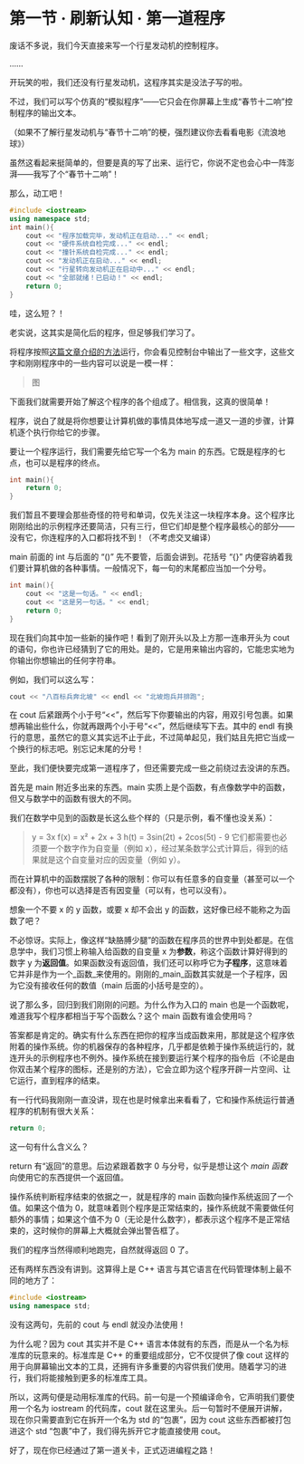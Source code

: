 # 第一节 · 刷新认知 · 第一道程序

废话不多说，我们今天直接来写一个行星发动机的控制程序。

……

开玩笑的啦，我们还没有行星发动机，这程序其实是没法子写的啦。

不过，我们可以写个仿真的“模拟程序”——它只会在你屏幕上生成“春节十二响”控制程序的输出文本。

（如果不了解行星发动机与“春节十二响”的梗，强烈建议你去看看电影《流浪地球》）

虽然这看起来挺简单的，但要是真的写了出来、运行它，你说不定也会心中一阵澎湃——我写了个“春节十二响”！

那么，动工吧！

```cpp
#include <iostream>
using namespace std;
int main(){
    cout << "程序加载完毕，发动机正在启动..." << endl;
    cout << "硬件系统自检完成..." << endl;
    cout << "撞针系统自检完成..." << endl;
    cout << "发动机正在启动..." << endl;
    cout << "行星转向发动机正在启动中..." << endl;
    cout << "全部就绪！已启动！" << endl;
    return 0;
}
```

哇，这么短？！

老实说，这其实是简化后的程序，但足够我们学习了。

将程序按照[这篇文章介绍的方法](https://github.com/langyo/this-is-the-c-s-world/tree/ab569e0f9b3139aeea5fe9954b5744f6c57af78a/di-yi-dan-di-yi-zhang-xin-de-zheng-cheng/README.md)运行，你会看见控制台中输出了一些文字，这些文字和刚刚程序中的一些内容可以说是一模一样：

> 图

下面我们就需要开始了解这个程序的各个组成了。相信我，这真的很简单！

程序，说白了就是将你想要让计算机做的事情具体地写成一道又一道的步骤，计算机逐个执行你给它的步骤。

要让一个程序运行，我们需要先给它写一个名为 main 的东西。它既是程序的七点，也可以是程序的终点。

```cpp
int main(){
    return 0;
}
```

我们暂且不要理会那些奇怪的符号和单词，仅先关注这一块程序本身。这个程序比刚刚给出的示例程序还要简洁，只有三行，但它们却是整个程序最核心的部分——没有它，你连程序的入口都将找不到！（不考虑交叉编译）

main 前面的 int 与后面的 “\(\)” 先不要管，后面会讲到。花括号 “{}” 内便容纳着我们要计算机做的各种事情。一般情况下，每一句的末尾都应当加一个分号。

```cpp
int main(){
    cout << "这是一句话。" << endl;
    cout << "这是另一句话。" << endl;
    return 0;
}
```

现在我们向其中加一些新的操作吧！看到了刚开头以及上方那一连串开头为 cout 的语句，你也许已经猜到了它的用处。是的，它是用来输出内容的，它能忠实地为你输出你想输出的任何字符串。

例如，我们可以这么写：

```cpp
cout << "八百标兵奔北坡" << endl << "北坡炮兵并排跑";
```

在 cout 后紧跟两个小于号“&lt;&lt;”，然后写下你要输出的内容，用双引号包裹。如果想再输出些什么，你就再跟两个小于号“&lt;&lt;”，然后继续写下去。其中的 endl 有换行的意思，虽然它的意义其实远不止于此，不过简单起见，我们姑且先把它当成一个换行的标志吧。别忘记末尾的分号！

至此，我们便快要完成第一道程序了，但还需要完成一些之前绕过去没讲的东西。

首先是 main 附近多出来的东西。main 实质上是个函数，有点像数学中的函数，但又与数学中的函数有很大的不同。

我们在数学中见到的函数是长这么些个样的（只是示例，看不懂也没关系）：

> y = 3x f\(x\) = x² + 2x + 3 h\(t\) = 3sin\(2t\) + 2cos\(5t\) - 9 它们都需要也必须要一个数字作为自变量（例如 x），经过某条数学公式计算后，得到的结果就是这个自变量对应的因变量（例如 y）。

而在计算机中的函数摆脱了各种的限制：你可以有任意多的自变量（甚至可以一个都没有），你也可以选择是否有因变量（可以有，也可以没有）。

想象一个不要 x 的 y 函数，或要 x 却不会出 y 的函数，这好像已经不能称之为函数了吧？

不必惊讶。实际上，像这样“缺胳膊少腿”的函数在程序员的世界中到处都是。在信息学中，我们习惯上称输入给函数的自变量 x 为**参数**，称这个函数计算好得到的数字 y 为**返回值**。如果函数没有返回值，我们还可以称呼它为**子程序**，这意味着它并非是作为一个_函数_来使用的。刚刚的_main_函数其实就是一个子程序，因为它没有接收任何的数值（main 后面的小括号是空的）。

说了那么多，回归到我们刚刚的问题。为什么作为入口的 main 也是一个函数呢，难道我写个程序都相当于写个函数么？这个 main 函数有谁会使用吗？

答案都是肯定的。确实有什么东西在把你的程序当成函数来用，那就是这个程序依附着的操作系统。你的机器保存的各种程序，几乎都是依赖于操作系统运行的，就连开头的示例程序也不例外。操作系统在接到要运行某个程序的指令后（不论是由你双击某个程序的图标，还是别的方法），它会立即为这个程序开辟一片空间、让它运行，直到程序的结束。

有一行代码我刚刚一直没讲，现在也是时候拿出来看看了，它和操作系统运行普通程序的机制有很大关系：

```cpp
return 0;
```

这一句有什么含义么？

return 有“返回”的意思。后边紧跟着数字 0 与分号，似乎是想让这个 _main 函数_ 向使用它的东西提供一个返回值。

操作系统判断程序结束的依据之一，就是程序的 main 函数向操作系统返回了一个值。如果这个值为 0，就意味着则个程序是正常结束的，操作系统就不需要做任何额外的事情；如果这个值不为 0（无论是什么数字），都表示这个程序不是正常结束的，这时候你的屏幕上大概就会弹出警告框了。

我们的程序当然得顺利地跑完，自然就得返回 0 了。

还有两样东西没有讲到。这算得上是 C++ 语言与其它语言在代码管理体制上最不同的地方了：

```cpp
#include <iostream>
using namespace std;
```

没有这两句，先前的 cout 与 endl 就没办法使用！

为什么呢？因为 cout 其实并不是 C++ 语言本体就有的东西，而是从一个名为标准库的玩意来的。标准库是 C++ 的重要组成部分，它不仅提供了像 cout 这样的用于向屏幕输出文本的工具，还拥有许多重要的内容供我们使用。随着学习的进行，我们将能接触到更多的标准库工具。

所以，这两句便是动用标准库的代码。前一句是一个预编译命令，它声明我们要使用一个名为 iostream 的代码库，cout 就在这里头。后一句暂时不便展开讲解，现在你只需要直到它在拆开一个名为 std 的“包裹”，因为 cout 这些东西都被打包进这个 std “包裹”中了，我们得先拆开它才能直接使用 cout。

好了，现在你已经通过了第一道关卡，正式迈进编程之路！

